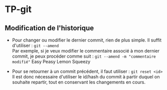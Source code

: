 # TP-git

## Modification de l'historique
- Pour changer ou modifier le dernier commit, rien de plus simple. Il suffit d'utiliser : `git --amend`  
Par exemple, si je veux modifier le commentaire associé à mon dernier commit, je peux procéder comme suit : `git --amend -m "commentaire modifié"`
Easy Peasy Lemon Squeezy  

- Pour se retourner à un commit précédent, il faut utiliser : `git reset <id>`  
Il est donc nécessaire d'utiliser le id/hash du commit à partir duquel on souhaite repartir, tout en conservant les changements en cours.

